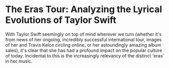 # The Eras Tour: Analyzing the Lyrical Evolutions of Taylor Swift

With Taylor Swift seemingly on top of mind wherever we turn (whether it's from news of her ongoing, incredibly successful international tour, images of her and Travis Kelce circling online, or her astoundingly amazing album sales), it's clear that she has had a profound impact on the popular culture of today.
Incidental to this is the increasingly relevancy of the distinct 'eras' in her music.
